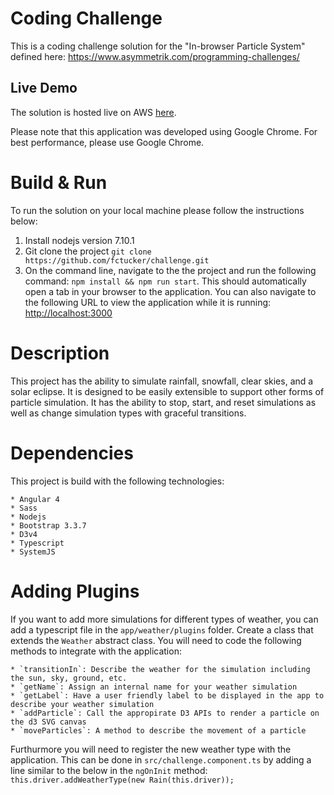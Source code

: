 # Coding Challenge

This is a coding challenge solution for the "In-browser Particle System" defined here: https://www.asymmetrik.com/programming-challenges/

## Live Demo

The solution is hosted live on AWS [here](http://52.7.185.39/).

Please note that this application was developed using Google Chrome.  For best performance, please use Google Chrome.

# Build & Run

To run the solution on your local machine please follow the instructions below:

1. Install nodejs version 7.10.1
2. Git clone the project `git clone https://github.com/fctucker/challenge.git`
3. On the command line, navigate to the the project and run the following command: `npm install && npm run start`.  This should automatically open a tab in your browser to the application.  You can also navigate to the following URL to view the application while it is running: [http://localhost:3000](http://localhost:3000)

# Description

This project has the ability to simulate rainfall, snowfall, clear skies, and a solar eclipse.  It is designed to be easily extensible to support other forms of particle simulation.  It has the ability to stop, start, and reset simulations as well as change simulation types with graceful transitions. 

# Dependencies

This project is build with the following technologies:
    
    * Angular 4
    * Sass
    * Nodejs
    * Bootstrap 3.3.7
    * D3v4
    * Typescript
    * SystemJS
   
# Adding Plugins

If you want to add more simulations for different types of weather, you can add a typescript file in the  `app/weather/plugins` folder.  Create a class that extends the `Weather` abstract class.  You will need to code the following methods to integrate with the application:
    
    * `transitionIn`: Describe the weather for the simulation including the sun, sky, ground, etc.
    * `getName`: Assign an internal name for your weather simulation
    * `getLabel`: Have a user friendly label to be displayed in the app to describe your weather simulation
    * `addParticle`: Call the appropirate D3 APIs to render a particle on the d3 SVG canvas
    * `moveParticles`: A method to describe the movement of a particle
    
Furthurmore you will need to register the new weather type with the application.  This can be done in `src/challenge.component.ts` by adding a line similar to the below in the `ngOnInit` method:
`this.driver.addWeatherType(new Rain(this.driver));`